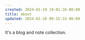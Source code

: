 ```yaml
---
created: 2024-01-19 19:01:16-08:00
title: about
updated: 2024-01-26 09:15:33-08:00
---
```


It's a blog and note collection.